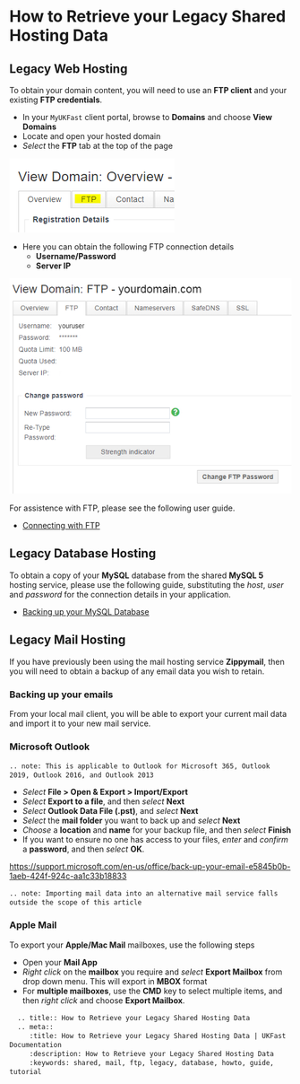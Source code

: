 # How to Retrieve your Legacy Shared Hosting Data

## Legacy Web Hosting

To obtain your domain content, you will need to use an **FTP client** and your existing **FTP credentials**.

- In your `MyUKFast` client portal, browse to **Domains** and choose **View Domains**
- Locate and open your hosted domain
- *Select* the **FTP** tab at the top of the page

![FTP Tab](files/hosting_ftp1.PNG)

- Here you can obtain the following FTP connection details
  - **Username/Password**
  - **Server IP**

![FTP Tab](files/hosting_ftp_credentials.jpg)

For assistence with FTP, please see the following user guide.

- [Connecting with FTP](/operatingsystems/windows/commonissues/copyfiletoserver.html#connecting-to-your-ftp-server)

## Legacy Database Hosting

To obtain a copy of your **MySQL** database from the shared **MySQL 5** hosting service, please use the following guide, substituting the *host*, *user* and *password* for the connection details in your application.

- [Backing up your MySQL Database](/operatingsystems/linux/mysql/backups.html#useful-options)


## Legacy Mail Hosting

If you have previously been using the mail hosting service **Zippymail**, then you will need to obtain a backup of any email data you wish to retain.

### Backing up your emails

From your local mail client, you will be able to export your current mail data and import it to your new mail service.

### Microsoft Outlook
```eval_rst
.. note: This is applicable to Outlook for Microsoft 365, Outlook 2019, Outlook 2016, and Outlook 2013
```
 - *Select* **File > Open & Export > Import/Export**
 - *Select* **Export to a file**, and then *select* **Next**
 - *Select* **Outlook Data File (.pst)**, and *select* **Next**
 - *Select* the **mail folder** you want to back up and *select* **Next**
 - *Choose* a **location** and **name** for your backup file, and then *select* **Finish**
 - If you want to ensure no one has access to your files, *enter* and *confirm* a **password**, and then *select* **OK**.

https://support.microsoft.com/en-us/office/back-up-your-email-e5845b0b-1aeb-424f-924c-aa1c33b18833

```eval_rst
.. note: Importing mail data into an alternative mail service falls outside the scope of this article
```

### Apple Mail

To export your **Apple/Mac Mail** mailboxes, use the following steps

- Open your **Mail App**
- *Right click* on the **mailbox** you require and *select* **Export Mailbox** from drop down menu. This will export in **MBOX** format
- For **multiple mailboxes**, use the **CMD** key to select multiple items, and then *right click* and choose **Export Mailbox**.

```eval_rst
  .. title:: How to Retrieve your Legacy Shared Hosting Data
  .. meta::
     :title: How to Retrieve your Legacy Shared Hosting Data | UKFast Documentation
     :description: How to Retrieve your Legacy Shared Hosting Data
     :keywords: shared, mail, ftp, legacy, database, howto, guide, tutorial
```
